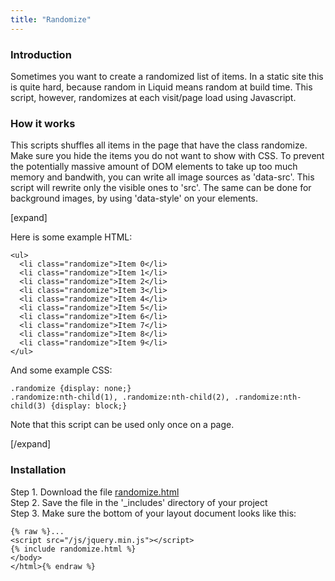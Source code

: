 ```yaml
---
title: "Randomize"
---
```


### Introduction

Sometimes you want to create a randomized list of items. In a static site this is quite hard, because random in Liquid means random at build time. This script, however, randomizes at each visit/page load using Javascript.

### How it works

This scripts shuffles all items in the page that have the class randomize. Make sure you hide the items you do not want to show with CSS. To prevent the potentially massive amount of DOM elements to take up too much memory and bandwith, you can write all image sources as 'data-src'. This script will rewrite only the visible ones to 'src'. The same can be done for background images, by using 'data-style' on your elements.

[expand]

Here is some example HTML:

```
<ul>
  <li class="randomize">Item 0</li>
  <li class="randomize">Item 1</li>
  <li class="randomize">Item 2</li>
  <li class="randomize">Item 3</li>
  <li class="randomize">Item 4</li>
  <li class="randomize">Item 5</li>
  <li class="randomize">Item 6</li>
  <li class="randomize">Item 7</li>
  <li class="randomize">Item 8</li>
  <li class="randomize">Item 9</li>
</ul>
```

And some example CSS:

```
.randomize {display: none;}
.randomize:nth-child(1), .randomize:nth-child(2), .randomize:nth-child(3) {display: block;}
```

Note that this script can be used only once on a page.

[/expand]

### Installation

Step 1. Download the file [randomize.html](https://raw.githubusercontent.com/xtapo/jekyllcodex/gh-pages/_includes/randomize.html)
<br />Step 2. Save the file in the '_includes' directory of your project
<br />Step 3. Make sure the bottom of your layout document looks like this:

```
{% raw %}...
<script src="/js/jquery.min.js"></script>
{% include randomize.html %}
</body>
</html>{% endraw %}
```